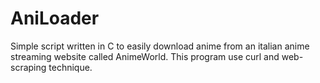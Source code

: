 # AniLoader

Simple script written in C to easily download anime from an italian anime streaming website called AnimeWorld. This program use curl and web-scraping technique.
